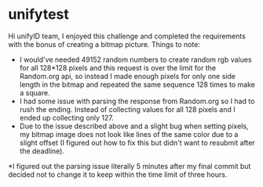 # unifytest
Hi unifyID team, I enjoyed this challenge and completed the requirements with the bonus of creating a bitmap picture. 
Things to note:
- I would've needed 49152 random numbers to create random rgb values for all 128*128 pixels and this request is over the limit for the Random.org api, so instead I made enough pixels for only one side length in the bitmap and repeated the same sequence 128 times to make a square.
- I had some issue with parsing the response from Random.org so I had to rush the ending. Instead of collecting values for all 128 pixels and I ended up collecting only 127. 
- Due to the issue described above and a slight bug when setting pixels, my bitmap image does not look like lines of the same color due to a slight offset (I figured out how to fix this but didn't want to resubmit after the deadline). 

*I figured out the parsing issue literally 5 minutes after my final commit but decided not to change it to keep within the time limit of three hours.
